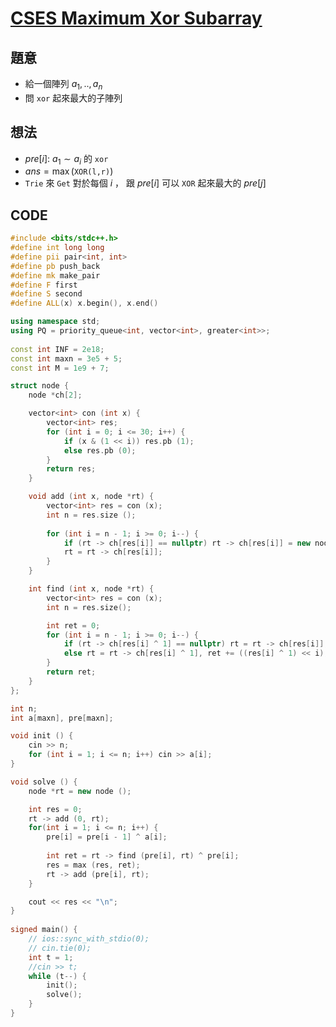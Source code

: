 # [CSES Maximum Xor Subarray](https://cses.fi/problemset/task/1655)

## 題意

- 給一個陣列 $a_1,..,a_n$ 
- 問 $\texttt{xor}$ 起來最大的子陣列

## 想法 

- $pre[i]:$  $a_1\sim a_i$ 的 $\texttt{xor}$ 
- $ans=\max( \texttt{XOR(l,r)})$
- $\texttt{Trie}$ 來 $\texttt{Get}$ 對於每個 $i$ ， 跟 $pre[i]$ 可以 $\texttt{XOR}$ 起來最大的 $pre[j]$

## CODE

```cpp
#include <bits/stdc++.h>
#define int long long
#define pii pair<int, int>
#define pb push_back
#define mk make_pair
#define F first
#define S second
#define ALL(x) x.begin(), x.end()

using namespace std;
using PQ = priority_queue<int, vector<int>, greater<int>>;
 
const int INF = 2e18;
const int maxn = 3e5 + 5;
const int M = 1e9 + 7;

struct node {
    node *ch[2];

    vector<int> con (int x) {
        vector<int> res;
        for (int i = 0; i <= 30; i++) {
            if (x & (1 << i)) res.pb (1);
            else res.pb (0);
        }
        return res;
    }

    void add (int x, node *rt) {
        vector<int> res = con (x);
        int n = res.size ();
        
        for (int i = n - 1; i >= 0; i--) {
            if (rt -> ch[res[i]] == nullptr) rt -> ch[res[i]] = new node ();
            rt = rt -> ch[res[i]];
        }
    }

    int find (int x, node *rt) {
        vector<int> res = con (x);
        int n = res.size();

        int ret = 0;
        for (int i = n - 1; i >= 0; i--) {
            if (rt -> ch[res[i] ^ 1] == nullptr) rt = rt -> ch[res[i]], ret += (res[i] << i);
            else rt = rt -> ch[res[i] ^ 1], ret += ((res[i] ^ 1) << i);
        }
        return ret;
    }
};

int n;
int a[maxn], pre[maxn];

void init () {
    cin >> n;
    for (int i = 1; i <= n; i++) cin >> a[i];
}

void solve () {
    node *rt = new node ();

    int res = 0;
    rt -> add (0, rt);
    for(int i = 1; i <= n; i++) {
        pre[i] = pre[i - 1] ^ a[i];
        
        int ret = rt -> find (pre[i], rt) ^ pre[i];
        res = max (res, ret);
        rt -> add (pre[i], rt);
    }

    cout << res << "\n";
} 
 
signed main() {
    // ios::sync_with_stdio(0);
    // cin.tie(0);
    int t = 1;
    //cin >> t;
    while (t--) {
        init();
        solve();
    }
} 
```

